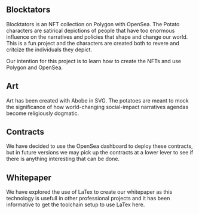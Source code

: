 ## Blocktators
Blocktators is an NFT collection on Polygon with OpenSea. The Potato characters
are satirical depictions of people that have too enormous influence on the 
narratives and policies that shape and change our world. This is a fun
project and the characters are created both to revere and critcize the
individuals they depict.

Our intention for this project is to learn how to create the NFTs and 
use Polygon and OpenSea. 

## Art
Art has been created with Abobe in SVG. The potatoes are meant to mock the 
significance of how world-changing social-impact narratives agendas become 
religiously dogmatic.

## Contracts
We have decided to use the OpenSea dashboard to deploy these contracts, but in
future versions we may pick up the contracts at a lower lever to see if there
is anything interesting that can be done.

## Whitepaper
We have explored the use of LaTex to create our whitepaper as this technology
is usefull in other professional projects and it has been informative to get
the toolchain setup to use LaTex here.



